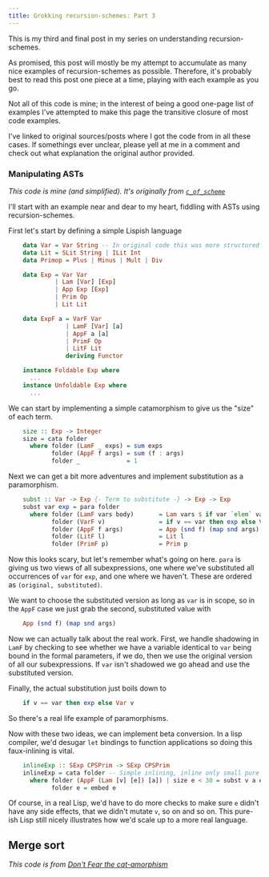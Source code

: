 ```yaml
---
title: Grokking recursion-schemes: Part 3
---
```


This is my third and final post in my series on understanding
recursion-schemes.

As promised, this post will mostly be my attempt to accumulate as many
nice examples of recursion-schemes as possible. Therefore, it's
probably best to read this post one piece at a time, playing with each
example as you go.

Not all of this code is mine; in the interest of being a good one-page
list of examples I've attempted to make this page the transitive
closure of most code examples.

I've linked to original sources/posts where I got the code from in all
these cases. If somethings ever unclear, please yell at me in a
comment and check out what explanation the original author provided.

### Manipulating ASTs
*This code is mine (and simplified). It's originally from
[`c_of_scheme`](https://bitbucket.org/jozefg/c_of_scheme/src/2dc35ef9b4444c8adb06578f2a41f0570e251269/src/OptimizeCPS.hs?at=default)*

I'll start with an example near and dear to my heart, fiddling with
ASTs using recursion-schemes.

First let's start by defining a simple Lispish language

``` haskell
    data Var = Var String -- In original code this was more structured
    data Lit = SLit String | ILit Int
    data Primop = Plus | Minus | Mult | Div 

    data Exp = Var Var
             | Lam [Var] [Exp]
             | App Exp [Exp]
             | Prim Op
             | Lit Lit

    data ExpF a = VarF Var
                | LamF [Var] [a]
                | AppF a [a]
                | PrimF Op
                | LitF Lit
                deriving Functor

    instance Foldable Exp where
      ...
    instance Unfoldable Exp where
      ...
```

We can start by implementing a simple catamorphism to give us the
"size" of each term.

``` haskell
    size :: Exp -> Integer
    size = cata folder
      where folder (LamF _ exps) = sum exps
            folder (AppF f args) = sum (f : args)
            folder _             = 1
```

Next we can get a bit more adventures and implement substitution as a
paramorphism.

``` haskell
    subst :: Var -> Exp {- Term to substitute -} -> Exp -> Exp
    subst var exp = para folder
      where folder (LamF vars body)       = Lam vars $ if var `elem` vars then map fst body else map snd body
            folder (VarF v)               = if v == var then exp else Var v
            folder (AppF f args)          = App (snd f) (map snd args)
            folder (LitF l)               = Lit l
            folder (PrimF p)              = Prim p
```

Now this looks scary, but let's remember what's going on here. `para`
is giving us two views of all subexpressions, one where we've
substituted all occurrences of `var` for `exp`, and one where we
haven't. These are ordered as `(original, substituted)`.

We want to choose the substituted version as long as `var` is in
scope, so in the `AppF` case we just grab the second, substituted
value with

``` haskell
    App (snd f) (map snd args)
```

Now we can actually talk about the real work. First, we handle
shadowing in `LamF` by checking to see whether we have a variable
identical to `var` being bound in the formal parameters, if we do,
then we use the original version of all our subexpressions. If `var`
isn't shadowed we go ahead and use the substituted version.

Finally, the actual substitution just boils down to 

``` haskell
    if v == var then exp else Var v
```

So there's a real life example of paramorphisms.

Now with these two ideas, we can implement beta conversion. In a lisp
compiler, we'd desugar `let` bindings to function applications so
doing this faux-inlining is vital.

``` haskell
    inlineExp :: SExp CPSPrim -> SExp CPSPrim
    inlineExp = cata folder -- Simple inlining, inline only small pure arguments
      where folder (AppF (Lam [v] [e]) [a]) | size e < 30 = subst v a e 
            folder e = embed e
```

Of course, in a real Lisp, we'd have to do more checks to make sure
`e` didn't have any side effects, that we didn't mutate `v`, so on and
so on. This pure-ish Lisp still nicely illustrates how we'd scale up
to a more real language.

## Merge sort

*This code is from [Don't Fear the cat-amorphism](http://fho.f12n.de/posts/2014-05-07-dont-fear-the-cat.html)*
